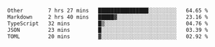 <!--START_SECTION:waka-->

```txt
Other        7 hrs 27 mins   ████████████████░░░░░░░░░   64.65 %
Markdown     2 hrs 40 mins   █████▓░░░░░░░░░░░░░░░░░░░   23.16 %
TypeScript   32 mins         █▒░░░░░░░░░░░░░░░░░░░░░░░   04.76 %
JSON         23 mins         █░░░░░░░░░░░░░░░░░░░░░░░░   03.39 %
TOML         20 mins         ▓░░░░░░░░░░░░░░░░░░░░░░░░   02.92 %
```

<!--END_SECTION:waka-->